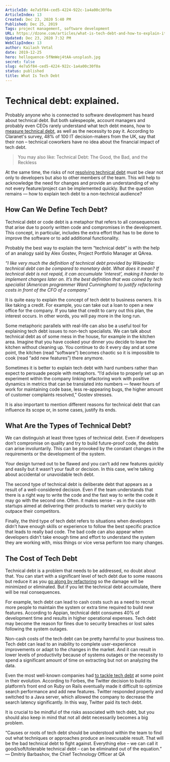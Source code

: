 ```yaml
---
ArticleId: 4e7a5f84-ced5-4224-922c-1a4a00c30f0a
ArticleIndex: 13
Created: Dec 23, 2020 5:40 PM
Published: Dec 25, 2019
Tags: project management, software development
URL: https://dzone.com/articles/what-is-tech-debt-and-how-to-explain-it-to-non-tec
Updated: Dec 23, 2020 7:32 PM
WebClipIndex: 13
author: Kailash Vetal
date: 2019-12-25
hero: helloquence-5fNmWej4tAA-unsplash.jpg
secret: false
slug: 4e7a5f84-ced5-4224-922c-1a4a00c30f0a
status: published
title: What Is Tech Debt
---
```

# Technical debt: explained.

Probably anyone who is connected to software development has heard about technical debt. But both salespeople, account managers and probably even CEOs rarely understand what tech debt means, how to [measure technical debt](https://dzone.com/articles/what-technical-debt-it-and-how-to-calculate-it), as well as the necessity to pay it. According to Claranet's survey, 48% of 100 IT decision-makers from the UK, say that their non – technical coworkers have no idea about the financial impact of tech debt.

> You may also like: Technical Debt: The Good, the Bad, and the Reckless

At the same time, the risks of not [resolving technical debt](https://dzone.com/articles/how-to-resolve-technical-debt-pay-off-and-preventi) must be clear not only to developers but also to other members of the team. This will help to acknowledge the need for changes and provide an understanding of why not every feature/project can be implemented quickly. But the question remains — how to explain tech debt to a non-technical audience?

## How Can We Define Tech Debt?

Technical debt or code debt is a metaphor that refers to all consequences that arise due to poorly written code and compromises in the development. This concept, in particular, includes the extra effort that has to be done to improve the software or to add additional functionality.

Probably the best way to explain the term “technical debt” is with the help of an analogy said by Alex Gostev, Project Portfolio Manager at QArea.

*“I like very much the definition of technical debt provided by Wikipedia: technical debt can be compared to monetary debt. What does it mean? If technical debt is not repaid, it can accumulate ‘interest’, making it harder to implement changes later on. It’s the best definition that was coined by tech specialist (American programmer Ward Cunningham) to justify refactoring costs in front of the CFO of a company.”*

It is quite easy to explain the concept of tech debt to business owners. It is like taking a credit. For example, you can take out a loan to open a new office for the company. If you take that credit to carry out this plan, the interest occurs. In other words, you will pay more in the long run.

Some metaphoric parallels with real-life can also be a useful tool for explaining tech debt issues to non-tech specialists. We can talk about technical debt as of some mess in the house, for example in the kitchen area. Imagine that you have cooked your dinner you decide to leave the kitchen without cleaning up. You continue to do it every day and at some point, the kitchen (read “software”) becomes chaotic so it is impossible to cook (read “add new features”) there anymore.

Sometimes it is better to explain tech debt with hard numbers rather than expect to persuade people with metaphors. “I’d advise to properly set up an experiment within the company linking refactoring work with positive dynamics in metrics that can be translated into numbers — fewer hours of work for maintaining code base, less re-appearing bugs, the higher amount of customer complaints resolved,” Gostev stresses.

It is also important to mention different reasons for technical debt that can influence its scope or, in some cases, justify its ends.

## What Are the Types of Technical Debt?

We can distinguish at least three types of technical debt. Even if developers don’t compromise on quality and try to build future-proof code, the debts can arise involuntarily. This can be provoked by the constant changes in the requirements or the development of the system.

Your design turned out to be flawed and you can’t add new features quickly and easily but it wasn’t your fault or decision. In this case, we’re talking about accidental or unavoidable tech debt.

The second type of technical debt is deliberate debt that appears as a result of a well-considered decision. Even if the team understands that there is a right way to write the code and the fast way to write the code it may go with the second one. Often. it makes sense – as in the case with startups aimed at delivering their products to market very quickly to outpace their competitors.

Finally, the third type of tech debt refers to situations when developers didn’t have enough skills or experience to follow the best specific practice that leads to really bad code. The bad code can also appear when developers didn’t take enough time and effort to understand the system they are working with, miss things or vice versa perform too many changes.

## The Cost of Tech Debt

Technical debt is a problem that needs to be addressed, no doubt about that. You can start with a significant level of tech debt due to some reasons but reduce it as you [go along by refactoring](https://qarea.com/blog/refactor-or-not-refactor-everything-there-is-to-know-about-refactoring) so the damage will be minimized or eliminated. But if you let the technical debt accumulate, there will be real consequences.

For example, tech debt can lead to cash costs such as a need to recruit more people to maintain the system or extra time required to build new features. According to Appian, technical debt consumes 40% of development time and results in higher operational expenses. Tech debt may become the reason for fines due to security breaches or lost sales following the system outages.

Non-cash costs of the tech debt can be pretty harmful to your business too. Tech debt can lead to an inability to complete user-experience improvements or adapt to the changes in the market. And it can result in lower levels of productivity because of systems outages or the necessity to spend a significant amount of time on extracting but not on analyzing the data.

Even the most well-known companies had [to tackle tech debt](https://dzone.com/articles/how-to-tackle-technical-debt) at some point in their evolution. According to Forbes, the Twitter decision to build its platform’s front end on Ruby on Rails eventually made it difficult to optimize search performance and add new features. Twitter responded properly and switched to a Java server, which allowed the company to decrease the search latency significantly. In this way, Twitter paid its tech debt.

It is crucial to be mindful of the risks associated with tech debt, but you should also keep in mind that not all debt necessarily becomes a big problem.

“Causes or roots of tech debt should be understood within the team to find out what techniques or approaches produce an inexcusable result. That will be the bad technical debt to fight against. Everything else – we can call it good/soft/tolerable technical debt – can be eliminated out of the equation.” — Dmitriy Barbashov, the Chief Technology Officer at QA
